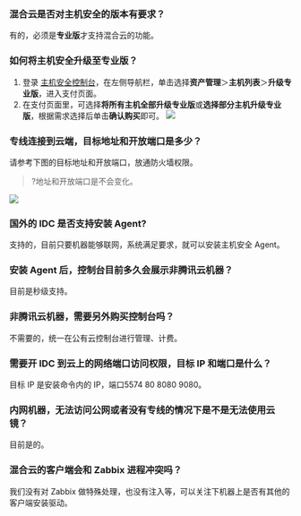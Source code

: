 ### 混合云是否对主机安全的版本有要求？
有的，必须是**专业版**才支持混合云的功能。

### 如何将主机安全升级至专业版？
1. 登录 [主机安全控制台](https://console.cloud.tencent.com/cwp/asset/machine)，在左侧导航栏，单击选择**资产管理**＞**主机列表**＞**升级专业版**，进入支付页面。
2. 在支付页面里，可选择**将所有主机全部升级专业版**或**选择部分主机升级专业版**，根据需求选择后单击**确认购买**即可。
![](https://main.qcloudimg.com/raw/09ef9f54c46f6638f621f2768adc8df3.png)

### 专线连接到云端，目标地址和开放端口是多少？
请参考下图的目标地址和开放端口，放通防火墙权限。
>?地址和开放端口是不会变化。

![](https://main.qcloudimg.com/raw/51ccf8ec389456ab29d236f33de3d691.png)

### 国外的 IDC 是否支持安装 Agent?
支持的，目前只要机器能够联网，系统满足要求，就可以安装主机安全 Agent。

### 安装 Agent 后，控制台目前多久会展示非腾讯云机器？
目前是秒级支持。

### 非腾讯云机器，需要另外购买控制台吗？
不需要的，统一在公有云控制台进行管理、计费。

### 需要开 IDC 到云上的网络端口访问权限，目标 IP 和端口是什么？
目标 IP 是安装命令内的 IP，端口5574 80 8080 9080。

### 内网机器，无法访问公网或者没有专线的情况下是不是无法使用云镜？
目前是的。

### 混合云的客户端会和 Zabbix 进程冲突吗？
我们没有对 Zabbix 做特殊处理，也没有注入等，可以关注下机器上是否有其他的客户端安装驱动。
